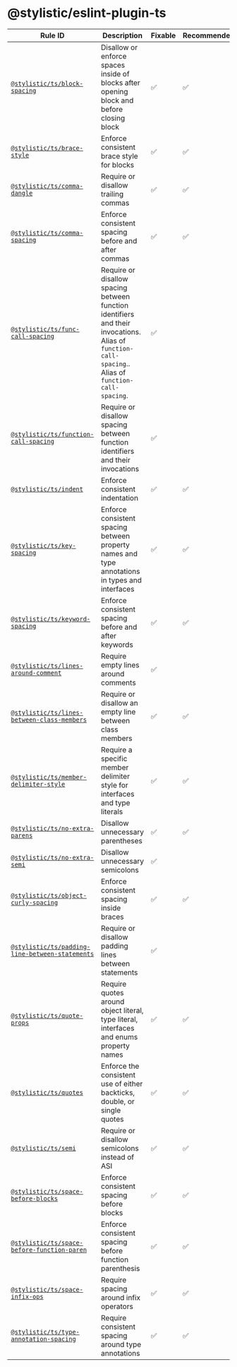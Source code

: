 <!--
/* GENERATED, DO NOT EDIT DIRECTLY */
-->

# @stylistic/eslint-plugin-ts

| Rule ID                                                                                    | Description                                                                                                                                          | Fixable | Recommended |
| ------------------------------------------------------------------------------------------ | ---------------------------------------------------------------------------------------------------------------------------------------------------- | ------- | ----------- |
| [`@stylistic/ts/block-spacing`](./rules/block-spacing)                                     | Disallow or enforce spaces inside of blocks after opening block and before closing block                                                             | ✅      | ✅          |
| [`@stylistic/ts/brace-style`](./rules/brace-style)                                         | Enforce consistent brace style for blocks                                                                                                            | ✅      | ✅          |
| [`@stylistic/ts/comma-dangle`](./rules/comma-dangle)                                       | Require or disallow trailing commas                                                                                                                  | ✅      | ✅          |
| [`@stylistic/ts/comma-spacing`](./rules/comma-spacing)                                     | Enforce consistent spacing before and after commas                                                                                                   | ✅      | ✅          |
| [`@stylistic/ts/func-call-spacing`](./rules/func-call-spacing)                             | Require or disallow spacing between function identifiers and their invocations. Alias of `function-call-spacing`.. Alias of `function-call-spacing`. | ✅      |             |
| [`@stylistic/ts/function-call-spacing`](./rules/function-call-spacing)                     | Require or disallow spacing between function identifiers and their invocations                                                                       | ✅      |             |
| [`@stylistic/ts/indent`](./rules/indent)                                                   | Enforce consistent indentation                                                                                                                       | ✅      | ✅          |
| [`@stylistic/ts/key-spacing`](./rules/key-spacing)                                         | Enforce consistent spacing between property names and type annotations in types and interfaces                                                       | ✅      | ✅          |
| [`@stylistic/ts/keyword-spacing`](./rules/keyword-spacing)                                 | Enforce consistent spacing before and after keywords                                                                                                 | ✅      | ✅          |
| [`@stylistic/ts/lines-around-comment`](./rules/lines-around-comment)                       | Require empty lines around comments                                                                                                                  | ✅      |             |
| [`@stylistic/ts/lines-between-class-members`](./rules/lines-between-class-members)         | Require or disallow an empty line between class members                                                                                              | ✅      | ✅          |
| [`@stylistic/ts/member-delimiter-style`](./rules/member-delimiter-style)                   | Require a specific member delimiter style for interfaces and type literals                                                                           | ✅      | ✅          |
| [`@stylistic/ts/no-extra-parens`](./rules/no-extra-parens)                                 | Disallow unnecessary parentheses                                                                                                                     | ✅      | ✅          |
| [`@stylistic/ts/no-extra-semi`](./rules/no-extra-semi)                                     | Disallow unnecessary semicolons                                                                                                                      | ✅      |             |
| [`@stylistic/ts/object-curly-spacing`](./rules/object-curly-spacing)                       | Enforce consistent spacing inside braces                                                                                                             | ✅      | ✅          |
| [`@stylistic/ts/padding-line-between-statements`](./rules/padding-line-between-statements) | Require or disallow padding lines between statements                                                                                                 | ✅      |             |
| [`@stylistic/ts/quote-props`](./rules/quote-props)                                         | Require quotes around object literal, type literal, interfaces and enums property names                                                              | ✅      | ✅          |
| [`@stylistic/ts/quotes`](./rules/quotes)                                                   | Enforce the consistent use of either backticks, double, or single quotes                                                                             | ✅      | ✅          |
| [`@stylistic/ts/semi`](./rules/semi)                                                       | Require or disallow semicolons instead of ASI                                                                                                        | ✅      | ✅          |
| [`@stylistic/ts/space-before-blocks`](./rules/space-before-blocks)                         | Enforce consistent spacing before blocks                                                                                                             | ✅      | ✅          |
| [`@stylistic/ts/space-before-function-paren`](./rules/space-before-function-paren)         | Enforce consistent spacing before function parenthesis                                                                                               | ✅      | ✅          |
| [`@stylistic/ts/space-infix-ops`](./rules/space-infix-ops)                                 | Require spacing around infix operators                                                                                                               | ✅      | ✅          |
| [`@stylistic/ts/type-annotation-spacing`](./rules/type-annotation-spacing)                 | Require consistent spacing around type annotations                                                                                                   | ✅      | ✅          |
